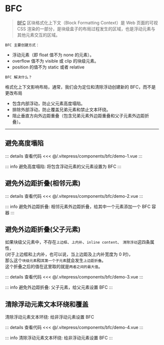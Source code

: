 <script lang="ts" setup>
    import BFCDemo1 from '../.vitepress/components/bfc/demo-1.vue'
    import BFCDemo2 from '../.vitepress/components/bfc/demo-2.vue'
    import BFCDemo3 from '../.vitepress/components/bfc/demo-3.vue'
    import BFCDemo4 from '../.vitepress/components/bfc/demo-4.vue'
</script>

# BFC

> [BFC](https://developer.mozilla.org/zh-CN/docs/Web/Guide/CSS/Block_formatting_context)
> 区块格式化上下文（Block Formatting Context）是 Web 页面的可视 CSS 渲染的一部分，是块级盒子的布局过程发生的区域，也是浮动元素与其他元素交互的区域。

`BFC 主要创建方式：`

-   浮动元素（即 float 值不为 none 的元素）。
-   overflow 值不为 visible 或 clip 的块级元素。
-   position 的值不为 static 或者 relative

`BFC 解决什么？`

格式化上下文影响布局，通常，我们会为定位和清除浮动创建新的 BFC，而不是更改布局

-   包含内部浮动，防止父元素高度塌陷。
-   排除外部浮动，防止覆盖兄弟元素和禁止文本环绕。
-   阻止垂直方向外边距重叠（包含兄弟元素外边距重叠和父子元素外边距折叠）。

---

## 避免高度塌陷

::: details 查看代码
<<< @/.vitepress/components/bfc/demo-1.vue
:::

::: info 避免高度塌陷: 将包含浮动元素的父元素设置为 BFC
<ClientOnly>
<BFCDemo1 />
</ClientOnly>
:::

## 避免外边距折叠(相邻元素)

::: details 查看代码
<<< @/.vitepress/components/bfc/demo-2.vue
:::

::: info 避免外边距折叠: 相邻元素外边距折叠，给其中一个元素添加一个 BFC 容器
<ClientOnly>
<BFCDemo2 />
</ClientOnly>
:::

## 避免外边距折叠(父子元素)

如果块级父元素中，不存在`上边框`、`上内补`、`inline content`、 `清除浮动`这四条属性，<br />
(对于上边框和上内补，也可以说，当上边距及上内补宽度为 0 时)，<br />
那么这个`块级元素`和`其第一个子元素`就会发生`上边距折叠`。 <br />
这个折叠之后的值在这里取的就是`两者之间的最大值`。

::: details 查看代码
<<< @/.vitepress/components/bfc/demo-3.vue
:::

::: info 避免外边距折叠: 父子元素，给父元素设置 BFC
<ClientOnly>
<BFCDemo3 />
</ClientOnly>
:::

## 清除浮动元素文本环绕和覆盖

清除浮动元素文本环绕: 给非浮动元素设置 BFC

::: details 查看代码
<<< @/.vitepress/components/bfc/demo-4.vue
:::

::: info 清除浮动元素文本环绕: 给非浮动元素设置 BFC
<ClientOnly>
<BFCDemo4 />
</ClientOnly>
:::
